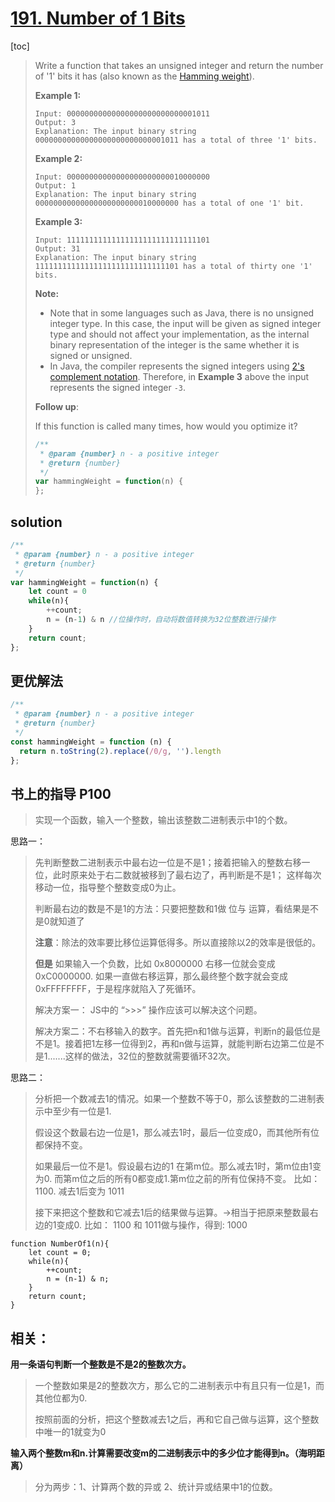 # [191. Number of 1 Bits](https://leetcode.com/problems/number-of-1-bits/)

[toc]

> Write a function that takes an unsigned integer and return the number of '1' bits it has (also known as the [Hamming weight](http://en.wikipedia.org/wiki/Hamming_weight)).
>
> **Example 1:**
>
> ```
> Input: 00000000000000000000000000001011
> Output: 3
> Explanation: The input binary string 00000000000000000000000000001011 has a total of three '1' bits.
> ```
>
> **Example 2:**
>
> ```
> Input: 00000000000000000000000010000000
> Output: 1
> Explanation: The input binary string 00000000000000000000000010000000 has a total of one '1' bit.
> ```
>
> **Example 3:**
>
> ```
> Input: 11111111111111111111111111111101
> Output: 31
> Explanation: The input binary string 11111111111111111111111111111101 has a total of thirty one '1' bits.
> ```
>
> 
>
> **Note:**
>
> - Note that in some languages such as Java, there is no unsigned integer type. In this case, the input will be given as signed integer type and should not affect your implementation, as the internal binary representation of the integer is the same whether it is signed or unsigned.
> - In Java, the compiler represents the signed integers using [2's complement notation](https://en.wikipedia.org/wiki/Two's_complement). Therefore, in **Example 3** above the input represents the signed integer `-3`.
>
> **Follow up**:
>
> If this function is called many times, how would you optimize it?
>
> ```javascript
> /**
>  * @param {number} n - a positive integer
>  * @return {number}
>  */
> var hammingWeight = function(n) {
> };		
> ```

## solution

```javascript
/**
 * @param {number} n - a positive integer
 * @return {number}
 */
var hammingWeight = function(n) {
    let count = 0
    while(n){
        ++count;
        n = (n-1) & n //位操作时，自动将数值转换为32位整数进行操作
    }
    return count;
};
```



## 更优解法

```javascript
/**
 * @param {number} n - a positive integer
 * @return {number}
 */
const hammingWeight = function (n) {
  return n.toString(2).replace(/0/g, '').length
};
```







## 书上的指导 P100

> 实现一个函数，输入一个整数，输出该整数二进制表示中1的个数。

思路一：

> 先判断整数二进制表示中最右边一位是不是1；接着把输入的整数右移一位，此时原来处于右二数就被移到了最右边了，再判断是不是1； 这样每次移动一位，指导整个整数变成0为止。
>
> 判断最右边的数是不是1的方法：只要把整数和1做 位与 运算，看结果是不是0就知道了
>
> **注意**：除法的效率要比移位运算低得多。所以直接除以2的效率是很低的。
>
> **但是** 如果输入一个负数，比如 0x8000000 右移一位就会变成0xC0000000. 如果一直做右移运算，那么最终整个数字就会变成0xFFFFFFFF，于是程序就陷入了死循环。 
>
> 解决方案一： JS中的 “>>>” 操作应该可以解决这个问题。
>
> 解决方案二：不右移输入的数字。首先把n和1做与运算，判断n的最低位是不是1。接着把1左移一位得到2，再和n做与运算，就能判断右边第二位是不是1.......这样的做法，32位的整数就需要循环32次。

思路二：

> 分析把一个数减去1的情况。如果一个整数不等于0，那么该整数的二进制表示中至少有一位是1.
>
> 假设这个数最右边一位是1，那么减去1时，最后一位变成0，而其他所有位都保持不变。
>
> 如果最后一位不是1。假设最右边的1 在第m位。那么减去1时，第m位由1变为0. 而第m位之后的所有0都变成1.第m位之前的所有位保持不变。 比如：1100. 减去1后变为 1011
>
> 接下来把这个整数和它减去1后的结果做与运算。->相当于把原来整数最右边的1变成0. 比如： 1100 和 1011做与操作，得到: 1000

```
function NumberOf1(n){
	let count = 0;
	while(n){
		++count;
		n = (n-1) & n;
	}
	return count;
}
```



## 相关：

**用一条语句判断一个整数是不是2的整数次方。**

> 一个整数如果是2的整数次方，那么它的二进制表示中有且只有一位是1，而其他位都为0.
>
> 按照前面的分析，把这个整数减去1之后，再和它自己做与运算，这个整数中唯一的1就变为0



**输入两个整数m和n.计算需要改变m的二进制表示中的多少位才能得到n。（海明距离）**

>分为两步：1、计算两个数的异或  2、统计异或结果中1的位数。

